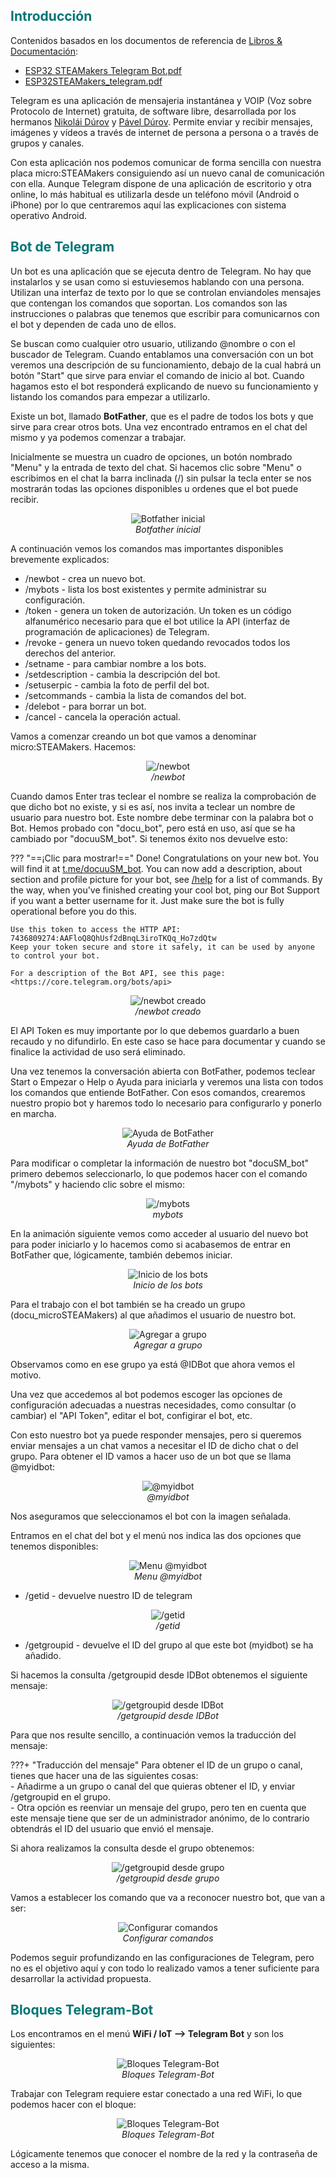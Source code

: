 ## <FONT COLOR=#007575>**Introducción**</font>
Contenidos basados en los documentos de referencia de [Libros & Documentación](http://www.arduinoblocks.com/web/site/doc):

* [ESP32 STEAMakers Telegram Bot.pdf](https://drive.google.com/file/d/15cfrsSBGjL8pgq67x7Syr32BBO714F7M/view?usp=drive_web)
* [ESP32STEAMakers_telegram.pdf](https://drive.google.com/file/d/1Tkn5XbazSuA5-Ms1x1x3FQQEnhiAt76H/view?usp=drive_web)

Telegram es una aplicación de mensajeria instantánea y VOIP (Voz sobre Protocolo de Internet) gratuita, de software libre, desarrollada por los hermanos [Nikolái Dúrov](https://es.wikipedia.org/wiki/Nikol%C3%A1i_D%C3%BArov) y [Pável Dúrov](https://es.wikipedia.org/wiki/P%C3%A1vel_D%C3%BArov). Permite enviar y recibir mensajes, imágenes y vídeos a través de internet de persona a persona o a través de grupos y canales.

Con esta aplicación nos podemos comunicar de forma sencilla con nuestra placa micro:STEAMakers consiguiendo así un nuevo canal de comunicación con ella. Aunque Telegram dispone de una aplicación de escritorio y otra online, lo más habitual es utilizarla desde un teléfono móvil (Android o iPhone) por lo que centraremos aquí las explicaciones con sistema operativo Android.

## <FONT COLOR=#007575>**Bot de Telegram**</font>
Un bot es una aplicación que se ejecuta dentro de Telegram. No hay que instalarlos y se usan como si estuviesemos hablando con una persona. Utilizan una interfaz de texto por lo que se controlan enviandoles mensajes que contengan los comandos que soportan. Los comandos son las instrucciones o palabras que tenemos que escribir para comunicarnos con el bot y dependen de cada uno de ellos.

Se buscan como cualquier otro usuario, utilizando @nombre o con el buscador de Telegram. Cuando entablamos una conversación con un bot veremos una descripción de su funcionamiento, debajo de la cual habrá un botón "Start" que sirve para enviar el comando de inicio al bot. Cuando hagamos esto el bot responderá explicando de nuevo su funcionamiento y listando los comandos para empezar a utilizarlo.

Existe un bot, llamado **BotFather**, que es el padre de todos los bots y que sirve para crear otros bots. Una vez encontrado entramos en el chat del mismo y ya podemos comenzar a trabajar.

Inicialmente se muestra un cuadro de opciones, un botón nombrado "Menu" y la entrada de texto del chat. Si hacemos clic sobre "Menu" o escribimos en el chat la barra inclinada (/) sin pulsar la tecla enter se nos mostrarán todas las opciones disponibles u ordenes que el bot puede recibir.

<center>

![Botfather inicial](../img/tm/botfather.gif)  
*Botfather inicial*

</center>

A continuación vemos los comandos mas importantes disponibles brevemente explicados:

* /newbot - crea un nuevo bot.
* /mybots - lista los bost existentes y permite administrar su configuración.
* /token - genera un token de autorización. Un token es un código alfanumérico necesario para que el bot utilice la API (interfaz de programación de aplicaciones) de Telegram.
* /revoke - genera un nuevo token quedando revocados todos los derechos del anterior.
* /setname - para cambiar nombre a los bots.
* /setdescription - cambia la descripción del bot.
* /setuserpic - cambia la foto de perfil del bot.
* /setcommands - cambia la lista de comandos del bot.
* /delebot - para borrar un bot.
* /cancel - cancela la operación actual.

Vamos a comenzar creando un bot que vamos a denominar micro:STEAMakers. Hacemos:

<center>

![/newbot](../img/tm/newbot.png)  
*/newbot*

</center>

Cuando damos Enter tras teclear el nombre se realiza la comprobación de que dicho bot no existe, y si es así, nos invita a teclear un nombre de usuario para nuestro bot. Este nombre debe terminar con la palabra bot o Bot. Hemos probado con "docu_bot", pero está en uso, así que se ha cambiado por "docuuSM_bot". Si tenemos éxito nos devuelve esto:

??? "==¡Clic para mostrar!=="
    Done! Congratulations on your new bot. You will find it at [t.me/docuuSM_bot](https://t.me/docuuSM_bot). You can now add a description, about section and profile picture for your bot, see [/help]() for a list of commands. By the way, when you've finished creating your cool bot, ping our Bot Support if you want a better username for it. Just make sure the bot is fully operational before you do this.
    
    Use this token to access the HTTP API:
    7436809274:AAFloQ8QhUsf2dBnqL3iroTKQq_Ho7zdQtw
    Keep your token secure and store it safely, it can be used by anyone to control your bot.
    
    For a description of the Bot API, see this page: <https://core.telegram.org/bots/api>

<center>

![/newbot creado](../img/tm/newbot_creado.png)  
*/newbot creado*

</center>

El API Token es muy importante por lo que debemos guardarlo a buen recaudo y no difundirlo. En este caso se hace para documentar y cuando se finalice la actividad de uso será eliminado.

Una vez tenemos la conversación abierta con BotFather, podemos teclear Start o Empezar o Help o Ayuda para iniciarla y veremos una lista con todos los comandos que entiende BotFather. Con esos comandos, crearemos nuestro propio bot y haremos todo lo necesario para configurarlo y ponerlo en marcha.

<center>

![Ayuda de BotFather](../img/tm/ayuda_BF.png)  
*Ayuda de BotFather*

</center>

Para modificar o completar la información de nuestro bot "docuSM_bot" primero debemos seleccionarlo, lo que podemos hacer con el comando "/mybots" y haciendo clic sobre el mismo:

<center>

![/mybots](../img/tm/mybots.gif)  
*mybots*

</center>

En la animación siguiente vemos como acceder al usuario del nuevo bot para poder iniciarlo y lo hacemos como si acabasemos de entrar en BotFather que, lógicamente, también debemos iniciar.

<center>

![Inicio de los bots](../img/tm/inicio_bots.gif)  
*Inicio de los bots*

</center>

Para el trabajo con el bot también se ha creado un grupo (docu_microSTEAMakers) al que añadimos el usuario de nuestro bot.

<center>

![Agregar a grupo](../img/tm/agrega_grupo.gif)  
*Agregar a grupo*

</center>

Observamos como en ese grupo ya está @IDBot que ahora vemos el motivo.

Una vez que accedemos al bot podemos escoger las opciones de configuración adecuadas a nuestras necesidades, como consultar (o cambiar) el "API Token", editar el bot, configirar el bot, etc.

Con esto nuestro bot ya puede responder mensajes, pero si queremos enviar mensajes a un chat vamos a necesitar el ID de dicho chat o del grupo. Para obtener el ID vamos a hacer uso de un bot que se llama @myidbot:

<center>

![@myidbot](../img/tm/myidbot.png)  
*@myidbot*

</center>

Nos aseguramos que seleccionamos el bot con la imagen señalada.

Entramos en el chat del bot y el menú nos indica las dos opciones que tenemos disponibles:

<center>

![Menu @myidbot](../img/tm/Menu_myidbot.png)  
*Menu @myidbot*

</center>

* /getid - devuelve nuestro ID de telegram

<center>

![/getid](../img/tm/getid.png)  
*/getid*

</center>

* /getgroupid - devuelve el ID del grupo al que este bot (myidbot) se ha añadido.

Si hacemos la consulta /getgroupid desde IDBot obtenemos el siguiente mensaje:

<center>

![/getgroupid desde IDBot](../img/tm/getgroupid_IDBot.png)  
*/getgroupid desde IDBot*

</center>

Para que nos resulte sencillo, a continuación vemos la traducción del mensaje:

???+ "Traducción del mensaje"
    Para obtener el ID de un grupo o canal, tienes que hacer una de las siguientes cosas:  
      - Añadirme a un grupo o canal del que quieras obtener el ID, y enviar /getgroupid en el grupo.  
      - Otra opción es reenviar un mensaje del grupo, pero ten en cuenta que este mensaje tiene que ser de un administrador anónimo, de lo contrario obtendrás el ID del usuario que envió el mensaje.

Si ahora realizamos la consulta desde el grupo obtenemos:

<center>

![/getgroupid desde grupo](../img/tm/getgroupid_grupo.png)  
*/getgroupid desde grupo*

</center>

Vamos a establecer los comando que va a reconocer nuestro bot, que van a ser:

<center>

![Configurar comandos](../img/tm/conf_coman.png)  
*Configurar comandos*

</center>

Podemos seguir profundizando en las configuraciones de Telegram, pero no es el objetivo aquí y con todo lo realizado vamos a tener suficiente para desarrollar la actividad propuesta.

## <FONT COLOR=#007575>**Bloques Telegram-Bot**</font>
Los encontramos en el menú **WiFi / IoT --> Telegram Bot** y son los siguientes:

<center>

![Bloques Telegram-Bot](../img/tm/bloques_tm.png)  
*Bloques Telegram-Bot*

</center>

Trabajar con Telegram requiere estar conectado a una red WiFi, lo que podemos hacer con el bloque:

<center>

![Bloques Telegram-Bot](../img/tm/bloque_wifi.png)  
*Bloques Telegram-Bot*

</center>

Lógicamente tenemos que conocer el nombre de la red y la contraseña de acceso a la misma.

